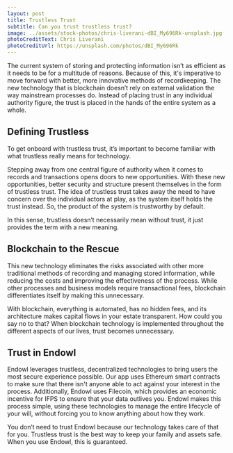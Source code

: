 ```yaml
---
layout: post
title: Trustless Trust
subtitle: Can you trust trustless trust? 
image: ../assets/stock-photos/chris-liverani-dBI_My696Rk-unsplash.jpg
photoCreditText: Chris Liverani
photoCreditUrl: https://unsplash.com/photos/dBI_My696Rk
---
```


The current system of storing and protecting information isn’t as efficient as it needs to be for a multitude of reasons. Because of this, it's imperative to move forward with better, more innovative methods of recordkeeping. The new technology that is blockchain doesn’t rely on external validation the way mainstream processes do. Instead of placing trust in any individual authority figure, the trust is placed in the hands of the entire system as a whole. 

## Defining Trustless
To get onboard with trustless trust, it’s important to become familiar with what trustless really means for technology. 

Stepping away from one central figure of authority when it comes to records and transactions opens doors to new opportunities. With these new opportunities, better security and structure present themselves in the form of trustless trust. The idea of trustless trust takes away the need to have concern over the individual actors at play, as the system itself holds the trust instead. So, the product of the system is trustworthy by default. 

In this sense, trustless doesn’t necessarily mean without trust, it just provides the term with a new meaning. 

## Blockchain to the Rescue
This new technology eliminates the risks associated with other more traditional methods of recording and managing stored information, while reducing the costs and improving the effectiveness of the process. While other processes and business models require transactional fees, blockchain differentiates itself by making this unnecessary.

With blockchain, everything is automated, has no hidden fees, and its architecture makes capital flows in your estate transparent. How could you say no to that? When blockchain technology is implemented throughout the different aspects of our lives, trust becomes unnecessary. 

## Trust in Endowl
Endowl leverages trustless, decentralized technologies to bring users the most secure experience possible. Our app uses Ethereum smart contracts to make sure that there isn't anyone able to act against your interest in the process. Additionally, Endowl uses Filecoin, which provides an economic incentive for IFPS to ensure that your data outlives you. Endowl makes this process simple, using these technologies to manage the entire lifecycle of your will, without forcing you to know anything about how they work. 

You don’t need to trust Endowl because our technology takes care of that for you. Trustless trust is the best way to keep your family and assets safe. When you use Endowl, this is guaranteed.
